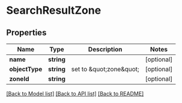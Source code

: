 # SearchResultZone

## Properties
Name | Type | Description | Notes
------------ | ------------- | ------------- | -------------
**name** | **string** |  | [optional] 
**objectType** | **string** | set to \&quot;zone\&quot; | [optional] 
**zoneId** | **string** |  | [optional] 

[[Back to Model list]](../README.md#documentation-for-models) [[Back to API list]](../README.md#documentation-for-api-endpoints) [[Back to README]](../README.md)


